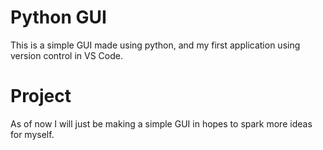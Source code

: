 # Python GUI
This is a simple GUI made using python, and my first application using version control in VS Code.

# Project
As of now I will just be making a simple GUI in hopes to spark more ideas for myself.